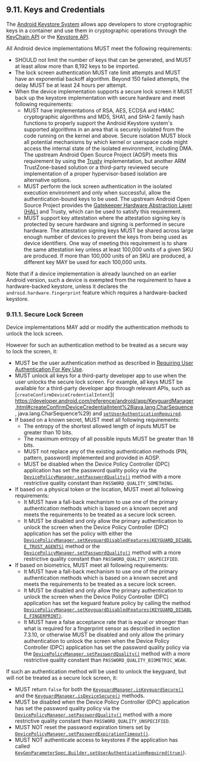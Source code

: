 ## 9.11\. Keys and Credentials

The [Android Keystore System](https://developer.android.com/training/articles/keystore.html) allows
app developers to store cryptographic keys in a container and use them in
cryptographic operations through the
[KeyChain API](https://developer.android.com/reference/android/security/KeyChain.html) or
the [Keystore API](https://developer.android.com/reference/java/security/KeyStore.html).

All Android device implementations MUST meet the following requirements:

*   SHOULD not limit the number of keys that can be generated, and MUST at
    least allow more than 8,192 keys to be imported.
*   The lock screen authentication MUST rate limit attempts and MUST have an
    exponential backoff algorithm. Beyond 150 failed attempts, the delay MUST be
    at least 24 hours per attempt.
*   When the device implementation supports a secure lock screen it MUST back up the
    keystore implementation with secure hardware and meet following requirements:
    *   MUST have implementations of RSA, AES, ECDSA and HMAC cryptographic
        algorithms and MD5, SHA1, and SHA-2 family hash functions to properly
        support the Android Keystore system's supported algorithms in an area
        that is securely isolated from the code running on the kernel and
        above. Secure isolation MUST block all potential mechanisms by which
        kernel or userspace code might access the internal state of the
        isolated environment, including DMA. The upstream Android Open Source
        Project (AOSP) meets this requirement by using the [Trusty](https://source.android.com/security/trusty/)
        implementation, but another ARM TrustZone-based solution or a
        third-party reviewed secure implementation of a proper
        hypervisor-based isolation are alternative options.
    *   MUST perform the lock screen authentication in the isolated execution
        environment and only when successful, allow the authentication-bound
        keys to be used. The upstream Android Open Source Project provides
        the [Gatekeeper Hardware Abstraction Layer (HAL)](http://source.android.com/devices/tech/security/authentication/gatekeeper.html)
        and Trusty, which can be used to satisfy this requirement.
    *   MUST support key attestation where the attestation signing key is protected by secure
        hardware and signing is performed in secure hardware. The attestation signing keys MUST be
        shared across large enough number of devices to prevent the keys from being used as device
        identifiers. One way of meeting this requirement is to share the same attestation key unless
        at least 100,000 units of a given SKU are produced. If more than 100,000 units of an SKU
        are produced, a different key MAY be used for each 100,000 units.

Note that if a device implementation is already launched on an earlier Android
version, such a device is exempted from the requirement to have a
hardware-backed keystore, unless it declares the `android.hardware.fingerprint`
feature which requires a hardware-backed keystore.

### 9.11.1\. Secure Lock Screen

Device implementations MAY add or modify the authentication methods to unlock
the lock screen.

However for such an authentication method to be treated as a secure way to lock
the screen, it:

*   MUST be the user authentication method as described in [Requiring
    User Authentication For Key Use](
    https://developer.android.com/training/articles/keystore.html#UserAuthentication).
*   MUST unlock all keys for a third-party developer app to use when the user unlocks the secure
    lock screen. For example, all keys MUST be available for a third-party developer app through
    relevant APIs, such as
    [`createConfirmDeviceCredentialIntent`](
    https://developer.android.com/reference/android/app/KeyguardManager.html#createConfirmDeviceCredentialIntent%28java.lang.CharSequence, java.lang.CharSequence%29)
    and [`setUserAuthenticationRequired`](
    https://developer.android.com/reference/android/security/keystore/KeyGenParameterSpec.Builder.html#setUserAuthenticationRequired%28boolean%29).
*   If based on a known secret, MUST meet all following requirements:
    *    The entropy of the shortest allowed length of inputs MUST be greater
         than 10 bits.
    *    The maximum entropy of all possible inputs MUST be greater than 18 bits.
    *    MUST not replace any of the existing authentication methods (PIN,
         pattern, password) implemented and provided in AOSP.
    *    MUST be disabled when the Device Policy Controller (DPC) application
         has set the password quality policy via the
         [`DevicePolicyManager.setPasswordQuality()`](https://developer.android.com/reference/android/app/admin/DevicePolicyManager.html#setPasswordQuality%28android.content.ComponentName,%20int%29)
         method with a more restrictive quality constant than `PASSWORD_QUALITY_SOMETHING`.
*   If based on a physical token or the location, MUST meet all following
    requirements:
    *    It MUST have a fall-back mechanism to use one of the primary
         authentication methods which is based on a known secret and meets
         the requirements to be treated as a secure lock screen.
    *    It MUST be disabled and only allow the primary authentication to
         unlock the screen when the Device Policy Controller (DPC) application
         has set the policy with either the
         [`DevicePolicyManager.setKeyguardDisabledFeatures(KEYGUARD_DISABLE_TRUST_AGENTS)`](http://developer.android.com/reference/android/app/admin/DevicePolicyManager.html#setKeyguardDisabledFeatures%28android.content.ComponentName,%20int%29)
         method or the [`DevicePolicyManager.setPasswordQuality()`](https://developer.android.com/reference/android/app/admin/DevicePolicyManager.html#setPasswordQuality%28android.content.ComponentName,%20int%29)
         method with a more restrictive quality constant than
         `PASSWORD_QUALITY_UNSPECIFIED`.
*    If based on biometrics, MUST meet all following requirements:
     *    It MUST have a fall-back mechanism to use one of the primary
          authentication methods which is based on a known secret and meets
          the requirements to be treated as a secure lock screen.
     *    It MUST be disabled and only allow the primary authentication to
          unlock the screen when the Device Policy Controller (DPC) application
          has set the keguard feature policy by calling the method
          [`DevicePolicyManager.setKeyguardDisabledFeatures(KEYGUARD_DISABLE_FINGERPRINT)`](http://developer.android.com/reference/android/app/admin/DevicePolicyManager.html#setKeyguardDisabledFeatures%28android.content.ComponentName,%20int%29).
     *    It MUST have a false acceptance rate that is equal or stronger than
          what is required for a fingerprint sensor as described in
          section 7.3.10, or otherwise MUST be disabled and only allow the
          primary authentication to unlock the screen when the Device Policy
          Controller (DPC) application has set the password quality policy
          via the [`DevicePolicyManager.setPasswordQuality()`](https://developer.android.com/reference/android/app/admin/DevicePolicyManager.html\#setPasswordQuality%28android.content.ComponentName,%20int%29)
          method with a more restrictive quality constant than
          `PASSWORD_QUALITY_BIOMETRIC_WEAK`.

If such an authentication method will be used to unlock the keyguard, but will
not be treated as a secure lock screen, it:

*    MUST return `false` for both the [`KeyguardManager.isKeyguardSecure()`](http://developer.android.com/reference/android/app/KeyguardManager.html#isKeyguardSecure%28%29)
     and the [`KeyguardManager.isDeviceSecure()`](https://developer.android.com/reference/android/app/KeyguardManager.html#isDeviceSecure%28%29)
     methods.
*    MUST be disabled when the Device Policy Controller (DPC) application
     has set the password quality policy via the [`DevicePolicyManager.setPasswordQuality()`](https://developer.android.com/reference/android/app/admin/DevicePolicyManager.html#setPasswordQuality%28android.content.ComponentName,%20int%29)
     method with a more restrictive quality constant than `PASSWORD_QUALITY_UNSPECIFIED`.
*    MUST NOT reset the password expiration timers set by [`DevicePolicyManager.setPasswordExpirationTimeout()`](http://developer.android.com/reference/android/app/admin/DevicePolicyManager.html#setPasswordExpirationTimeout%28android.content.ComponentName,%20long%29).
*    MUST NOT authenticate access to keystores if the application has called
     [`KeyGenParameterSpec.Builder.setUserAuthenticationRequired(true)`](https://developer.android.com/reference/android/security/keystore/KeyGenParameterSpec.Builder.html#setUserAuthenticationRequired%28boolean%29)).
